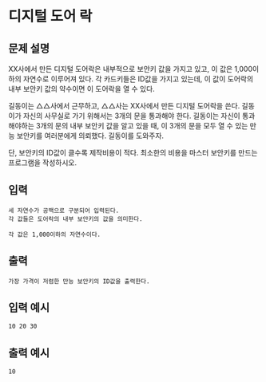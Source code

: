 # 디지털 도어 락

## 문제 설명
 XX사에서 만든 디지털 도어락은 내부적으로 보안키 값을 가지고 있고, 이 값은 1,000이하의 자연수로 이루어져 있다. 각 카드키들은 ID값을 가지고 있는데, 이 값이 도어락의 내부 보안키 값의 약수이면 이 도어락을 열 수 있다.

길동이는 △△사에서 근무하고, △△사는 XX사에서 만든 디지털 도어락을 쓴다. 길동이가 자신의 사무실로 가기 위해서는 3개의 문을 통과해야 한다. 길동이는 자신이 통과해야하는 3개의 문의 내부 보안키 값을 알고 있을 때, 이 3개의 문을 모두 열 수 있는 만능 보안키를 여러분에게 의뢰했다. 길동이를 도와주자.

단, 보안키의 ID값이 클수록 제작비용이 적다. 최소한의 비용을 마스터 보안키를 만드는 프로그램을 작성하시오.

## 입력
	세 자연수가 공백으로 구분되어 입력된다.
	각 값들은 도어락의 내부 보안키의 값을 의미한다.

	각 값은 1,000이하의 자연수이다.
## 출력
	가장 가격이 저렴한 만능 보안키의 ID값을 출력한다.

## 입력 예시
	10 20 30
## 출력 예시
	10